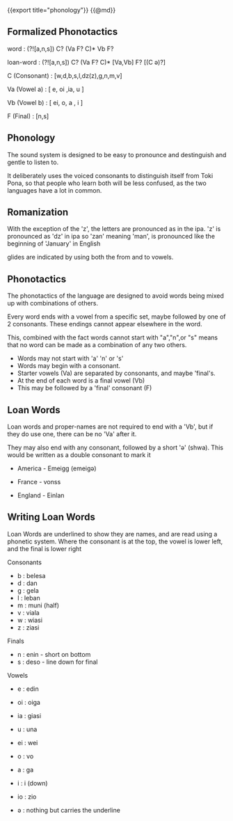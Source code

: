 {{export title="phonology"}}
{{@md}}

Formalized Phonotactics
-------------

word : (?![a,n,s]) C? (Va F? C)\* Vb F?

loan-word : (?![a,n,s]) C? (Va F? C)\* \[Va,Vb] F? [(C ə)?]

C (Consonant) : [w,d,b,s,l,dz(z),g,n,m,v]

Va (Vowel a) : [ e, oi ,ia, u ]

Vb (Vowel b) : [ ei, o, a , i ]

F (Final) : [n,s]


Phonology
--------

The sound system is designed to be easy to pronounce and destinguish and gentle to listen to.

It deliberately uses the voiced consonants to distinguish itself from Toki Pona, so that people who learn both will be less confused, as the two languages have a lot in common.

Romanization
------------

With the exception of the 'z', the letters are pronounced as in the ipa.
'z' is pronounced as 'dz' in ipa
so 'zan' meaning 'man', is pronounced like the beginning of 'January' in English

glides are indicated by using both the from and to vowels.

Phonotactics
----------

The phonotactics of the language are designed to avoid words being mixed up with combinations of others. 

Every word ends with a vowel from a specific set, maybe followed by one of 2 consonants. These endings cannot appear elsewhere in the word.

This, combined with the fact words cannot start with "a","n",or "s" means that no word can be made as a combination of any two others.

* Words may not start with 'a' 'n' or 's'
* Words may begin with a consonant.
* Starter vowels (Va) are separated by consonants, and maybe 'final's.
* At the end of each word is a final vowel (Vb) 
* This may be followed by a 'final' consonant (F)


Loan Words
--------

Loan words and proper-names are not required to end with a 'Vb', but if they do use one, there can be no 'Va' after it.

They may also end with any consonant, followed by a short 'ə' (shwa). This would be written as a double consonant to mark it

* America - Emeigg (emeigə)
* France - vonss

* England - Einlan

Writing Loan Words
------------

Loan Words are underlined to show they are names, and are read using a phonetic system. Where the consonant is at the top, the vowel is lower left, and the final is lower right

Consonants 

* b : belesa
* d : dan
* g : gela
* l : leban
* m : muni (half)
* v : viala
* w : wiasi
* z : ziasi

Finals 
* n : enin - short on bottom
* s : deso - line down for final

Vowels
* e : edin
* oi : oiga
* ia : giasi
* u : una

* ei : wei
* o : vo
* a : ga
* i : i (down)
* io : zio
* ə : nothing but carries the underline

